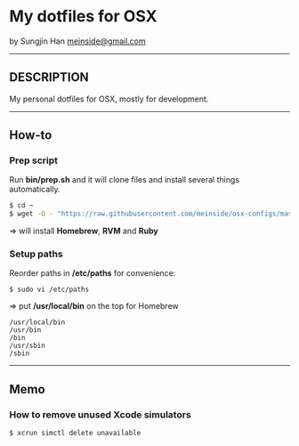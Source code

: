 # My dotfiles for OSX #
by Sungjin Han <meinside@gmail.com>

----

## DESCRIPTION

My personal dotfiles for OSX, mostly for development.

----

## How-to

### Prep script

Run **bin/prep.sh** and it will clone files and install several things automatically.

```bash
$ cd ~
$ wget -O - "https://raw.githubusercontent.com/meinside/osx-configs/master/bin/prep.sh" | bash
```

=> will install **Homebrew**, **RVM** and **Ruby**

### Setup paths

Reorder paths in **/etc/paths** for convenience:

``$ sudo vi /etc/paths``

=> put **/usr/local/bin** on the top for Homebrew

```
/usr/local/bin
/usr/bin
/bin
/usr/sbin
/sbin
```

----

## Memo

### How to remove unused Xcode simulators

```bash
$ xcrun simctl delete unavailable
```

